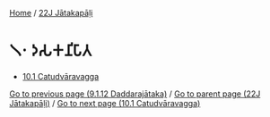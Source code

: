 
[Home](/) / [22J Jātakapāḷi](../22J.md)

# 𑁧𑁦 𑀤𑀲𑀓𑀦𑀺𑀧𑀸𑀢

* [10.1 Catudvāravagga](10/10.1.md)

[Go to previous page (9.1.12 Daddarajātaka)](9/9.1/9.1.12.md) / [Go to parent page (22J Jātakapāḷi)](0.md) / [Go to next page (10.1 Catudvāravagga)](10/10.1.md)


